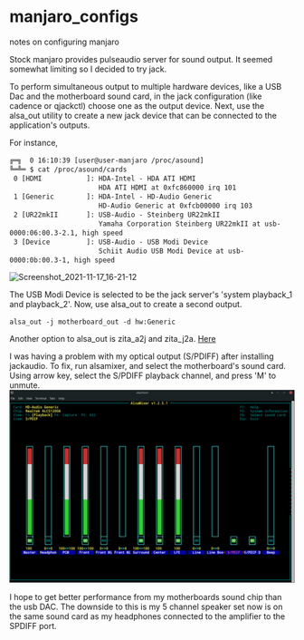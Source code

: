 # manjaro_configs
notes on configuring manjaro

Stock manjaro provides pulseaudio server for sound output. It seemed somewhat limiting so I decided to try jack.

To perform simultaneous output to multiple hardware devices, like a USB Dac and the motherboard sound card, in the jack configuration (like cadence or qjackctl) choose one as the output device. Next, use the alsa_out utility to create a new jack device that can be connected to the application's outputs.

For instance, 

```
╔═╗  0 16:10:39 [user@user-manjaro /proc/asound]                        
╚═╩═ $ cat /proc/asound/cards
 0 [HDMI           ]: HDA-Intel - HDA ATI HDMI
                      HDA ATI HDMI at 0xfc860000 irq 101
 1 [Generic        ]: HDA-Intel - HD-Audio Generic
                      HD-Audio Generic at 0xfcb00000 irq 103
 2 [UR22mkII       ]: USB-Audio - Steinberg UR22mkII
                      Yamaha Corporation Steinberg UR22mkII at usb-0000:06:00.3-2.1, high speed
 3 [Device         ]: USB-Audio - USB Modi Device
                      Schiit Audio USB Modi Device at usb-0000:0b:00.3-1, high speed
```

![Screenshot_2021-11-17_16-21-12](https://user-images.githubusercontent.com/89953202/142284813-f4b2b7c7-4931-451e-a56e-f175ef097596.png)

The USB Modi Device is selected to be the jack server's 'system playback_1 and playback_2'. Now, use alsa_out to create a second output.

```
alsa_out -j motherboard_out -d hw:Generic
```

Another option to alsa_out is zita_a2j and zita_j2a. [Here](https://kokkinizita.linuxaudio.org/linuxaudio/zita-ajbridge-doc/quickguide.html)

I was having a problem with my optical output (S/PDIFF) after installing jackaudio. To fix, run alsamixer, and select the motherboard's sound card. Using arrow key, select the S/PDIFF playback channel, and press 'M' to unmute.
![alsamixer config](https://github.com/preasumiturreus/manjaro_configs/blob/main/Screenshot_2021-11-19_12-24-20.png?raw=true)

I hope to get better performance from my motherboards sound chip than the usb DAC. The downside to this is my 5 channel speaker set now is on the same sound card as my headphones connected to the amplifier to the SPDIFF port.

